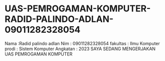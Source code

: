 # UAS-PEMROGAMAN-KOMPUTER-RADID-PALINDO-ADLAN-09011282328054
Nama :Radid palindo adlan
Nim  : 09011282328054
fakultas : Ilmu Komputer
prodi    : Sistem Komputer
Angkatan : 2023
SAYA SEDANG MENGERJAKAN UAS PEMROGAMAN KOMPUTER
